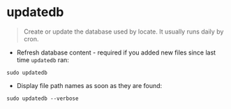# updatedb

> Create or update the database used by locate. It usually runs daily by cron.

- Refresh database content - required if you added new files since last time `updatedb` ran:

`sudo updatedb`

- Display file path names as soon as they are found:

`sudo updatedb --verbose`
